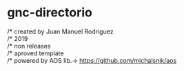 # gnc-directorio

/* created by Juan Manuel Rodriguez<br>
/* 2019<br>
/* non releases<br>
/* aproved template<br>
/* powered by AOS lib.-> https://github.com/michalsnik/aos

